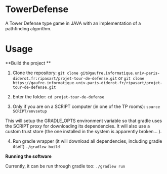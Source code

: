 # TowerDefense

A Tower Defense type game in JAVA with an implementation of a pathfinding algorithm.



# Usage

**Build the project **

1.  Clone the repository: 
`git clone git@gaufre.informatique.univ-paris-diderot.fr:ripasart/projet-tour-de-defense.git`
 or 
`git clone https://gaufre.informatique.univ-paris-diderot.fr/ripasart/projet-tour-de-defense.git`

2. Enter the folder:
`cd projet-tour-de-defense`

3. Only if you are on a SCRIPT computer (in one of the TP rooms):
`source SCRIPT/envsetup`

This will setup the GRADLE_OPTS environment variable so that gradle uses the SCRIPT proxy for downloading its dependencies. It will also use a custom trust store (the one installed in the system is apparently broken... ).

4. Run gradle wrapper (it will download all dependencies, including gradle itself)
`./gradlew build`



**Running the software**

Currently, it can be run through gradle too: 
`./gradlew run `
